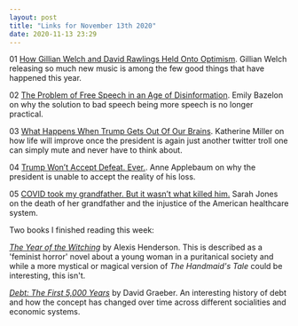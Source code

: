 ```yaml
---
layout: post
title: "Links for November 13th 2020"
date: 2020-11-13 23:29
---
```


01 [How Gillian Welch and David Rawlings Held Onto Optimism](https://www.nytimes.com/2020/11/03/magazine/gillian-welch-david-rawlings.html). Gillian Welch releasing so much new music is among the few good things that have happened this year.

02 [The Problem of Free Speech in an Age of Disinformation](https://www.nytimes.com/2020/10/13/magazine/free-speech.html). Emily Bazelon on why the solution to bad speech being more speech is no longer practical.

03 [What Happens When Trump Gets Out Of Our Brains](https://www.buzzfeednews.com/article/katherinemiller/trump-leave-white-house-inside-our-heads). Katherine Miller on how life will improve once the president is again just another twitter troll one can simply mute and never have to think about.

04 [Trump Won’t Accept Defeat. Ever.](https://www.theatlantic.com/ideas/archive/2020/11/trumps-forever-campaign-is-just-getting-started/617021/). Anne Applebaum on why the president is unable to accept the reality of his loss.

05 [COVID took my grandfather. But it wasn’t what killed him.](https://www.thecut.com/article/covid-deaths-injustice.html) Sarah Jones on the death of her grandfather and the injustice of the American healthcare system.

Two books I finished reading this week:

[*The Year of the Witching*](https://www.amazon.com/gp/product/0593099605/) by Alexis Henderson. This is described as a 'feminist horror' novel about a young woman in a puritanical society and while a more mystical or magical version of *The Handmaid's Tale* could be interesting, this isn't.

[*Debt: The First 5,000 Years*](https://www.amazon.com/gp/product/B00Q1HZMCW/) by David Graeber. An interesting history of debt and how the concept has changed over time across different socialities and economic systems.

